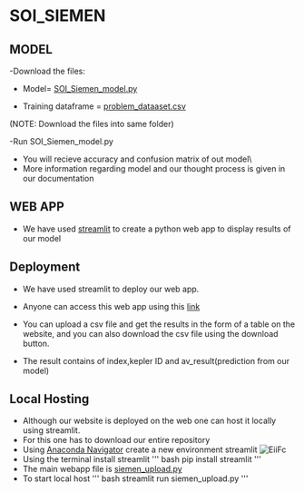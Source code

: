# SOI_SIEMEN

## MODEL
 
  -Download the files:
   - Model= [SOI_Siemen_model.py](https://github.com/AdumaRishithReddy/SOI_SIEMEN/blob/1d07ff62cfc92c964513831fc840721ce30524bb/SOI_Siemen_model.py)
   
   - Training dataframe = [problem_dataaset.csv](https://github.com/AdumaRishithReddy/SOI_SIEMEN/blob/1d07ff62cfc92c964513831fc840721ce30524bb/problem_dataset.csv)
  
  (NOTE: Download the files into same folder)
  
  -Run SOI_Siemen_model.py
   - You will recieve accuracy and confusion matrix of out model\
   - More information regarding model and our thought process is given in our documentation
 
## WEB APP
 
  - We have used [streamlit](streamlit.io) to create a python web app to display results of our model
   
## Deployment

  - We have used streamlit to deploy our web app.
  
  - Anyone can access this web app using this [link](https://share.streamlit.io/adumarishithreddy/soi_siemen/main/siemen_upload.py)
  
  - You can upload a csv file and get the results in the form of a table on the website, and you can also download the csv file using the download button.
  
  - The result contains of index,kepler ID and av_result(prediction from our model)

## Local Hosting 

  - Although our website is deployed on the web one can host it locally using streamlit.
  -  For this one has to download our entire repository
  -  Using [Anaconda Navigator](https://www.anaconda.com/products/distribution#windows) create a new environment streamlit
  ![EiiFc](https://user-images.githubusercontent.com/96329626/173228228-832d3f42-985c-4786-b730-094bcf462588.png)
  -  Using the terminal install streamlit
  ''' bash
  pip install streamlit
  '''
  - The main webapp file is [siemen_upload.py](https://github.com/AdumaRishithReddy/SOI_SIEMEN/blob/73b78a6e2c27142bfc0c6797b52b28f1183a17a6/siemen_upload.py)
  - To start local host
  ''' bash
  streamlit run siemen_upload.py
  '''


